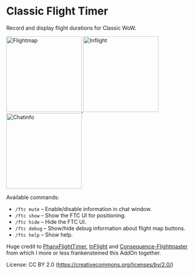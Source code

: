 # Classic Flight Timer

Record and display flight durations for Classic WoW.

<a href="./screenshots/flightmap.jpg">
    <img src="./screenshots/flightmap.jpg" alt="Flightmap" width="200" />
</a>
<a href="./screenshots/inflight.jpg">
    <img src="./screenshots/inflight.jpg" alt="Inflight" width="200" />
</a>
<a href="./screenshots/chatinfo.jpg">
    <img src="./screenshots/chatinfo.png" alt="Chatinfo" width="200" />
</a>

Available commands: 

* `/ftc mute` – Enable/disable information in chat window.
* `/ftc show` – Show the FTC UI for positioning.
* `/ftc hide` – Hide the FTC UI.
* `/ftc debug` – Show/hide debug information about flight map buttons.
* `/ftc help` – Show help.

Huge credit to [PhanxFlightTimer](https://github.com/phanx-wow/PhanxFlightTimer), 
[InFlight](https://www.curseforge.com/wow/addons/inflight-taxi-timer) and 
[Consequence-Flightmaster](https://www.curseforge.com/wow/addons/consequence-flightmaster)
from which I more or less frankensteined this AddOn together.

License: CC BY 2.0 (https://creativecommons.org/licenses/by/2.0/)
    